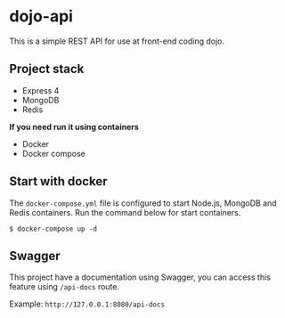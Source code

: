 dojo-api
========

This is a simple REST API for use at front-end coding dojo.

Project stack
-------------

- Express 4
- MongoDB
- Redis

**If you need run it using containers**

- Docker
- Docker compose

Start with docker
-----------------

The `docker-compose.yml` file is configured to start Node.js, 
MongoDB and Redis containers. Run the command below for start containers.

```
$ docker-compose up -d
```

Swagger
-------

This project have a documentation using Swagger, you can access this feature using
`/api-docs` route. 

Example: `http://127.0.0.1:8080/api-docs`
